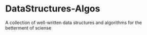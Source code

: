 # DataStructures-Algos

A collection of well-written data structures and algorithms for the betterment of sciense

